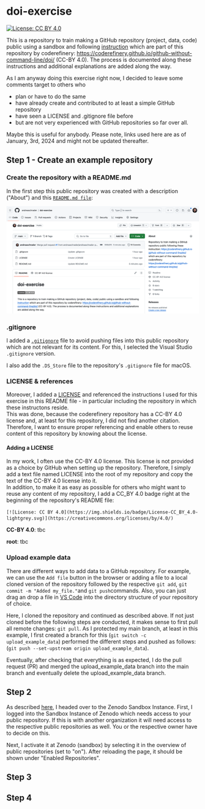 # doi-exercise

[![License: CC BY 4.0](https://img.shields.io/badge/License-CC_BY_4.0-lightgrey.svg)](https://creativecommons.org/licenses/by/4.0/)

This is a repository to train making a GitHub repository (project, data, code) public using a sandbox and following [instruction](https://coderefinery.github.io/github-without-command-line/doi/) which are part of this repository by coderefinery: https://coderefinery.github.io/github-without-command-line/doi/ (CC-BY 4.0).
The process is documented along these instructions and additional explanations are added along the way. 

As I am anyway doing this exercise right now, I decided to leave some comments target to others who 
- plan or have to do the same
- have already create and contributed to at least a simple GitHub repository
- have seen a LICENSE and .gitignore file before
- but are not very experienced with GitHub repositories so far over all.

Maybe this is useful for anybody.
Please note, links used here are as of January, 3rd, 2024 and might not be updated thereafter.

## Step 1 - Create an example repository

### Create the repository with a README.md
In the first step this public repository was created with a description ("About") and this [`README.md file`](./README.md):

![screenshot of the repository](./images/doi-exercise-screenshot.png)

### .gitignore
I added a [`.gitignore`](./\.gitignore) file to avoid pushing files into this public repository which are not relevant for its content. For this, I selected the Visual Studio `.gitignore` version.  

I also add the `.DS_Store` file to the repository's `.gitignore` file for macOS.  

### LICENSE & references
Moreover, I added a [LICENSE](./LICENSE) and referenced the instructions I used for this exercise in this README file - in particular including the repository in which these instructons reside.  
This was done, because the coderefinery repository has a CC-BY 4.0 license and, at least for this repository, I did not find another citation.  
Therefore, I want to ensure proper referencing and enable others to reuse content of this repository by knowing about the license.  

#### Adding a LICENSE
In my work, I often use the CC-BY 4.0 license. This license is not provided as a choice by GitHub when setting up the repository. Therefore, I simply add a text file named LICENSE into the root of my repository and copy the text of the CC-BY 4.0 license into it.  
In addition, to make it as easy as possible for others who might want to reuse any content of my repository, I add a CC_BY 4.0 badge right at the beginning of the repository's README file: 

```
[![License: CC BY 4.0](https://img.shields.io/badge/License-CC_BY_4.0-lightgrey.svg)](https://creativecommons.org/licenses/by/4.0/)
```

**CC-BY 4.0**:
tbc

**root**:
tbc

### Upload example data
There are different ways to add data to a GitHub repository. For example, we can use the `Add file` button in the browser or adding a file to a local cloned version of the repository followed by the respective `git add`, `git commit -m "Added my_file."`and `git push`commands.
Also, you can just drag an drop a file in [VS Code](https://code.visualstudio.com/) into the directory structure of your repository of choice.

Here, I cloned the repository and continued as described above. If not just cloned before the following steps are conducted, it makes sense to first pull all remote changes: `git pull`. As I protected my main branch, at least in this example, I first created a branch for this (`git switch -c upload_example_data`) performed the different steps and pushed as follows: (`git push --set-upstream origin upload_example_data`).

Eventually, after checking that everything is as expected, I do the pull request (PR) and merged the upload_example_data branch into the main branch and eventually delete the upload_example_data branch.

## Step 2
As described [here](https://coderefinery.github.io/github-without-command-line/doi/), I headed over to the Zenodo Sandbox Instance. First, I logged into the Sandbox Instance of Zenodo which needs access to your public repository. If this is with another organization it will need access to the respective public repositories as well. You or the respective owner have to decide on this.  

Next, I activate it at Zenodo (sandbox) by selecting it in the overview of public repositories (set to "on").
After reloading the page, it should be shown under "Enabled Repositories".

## Step 3

## Step 4
